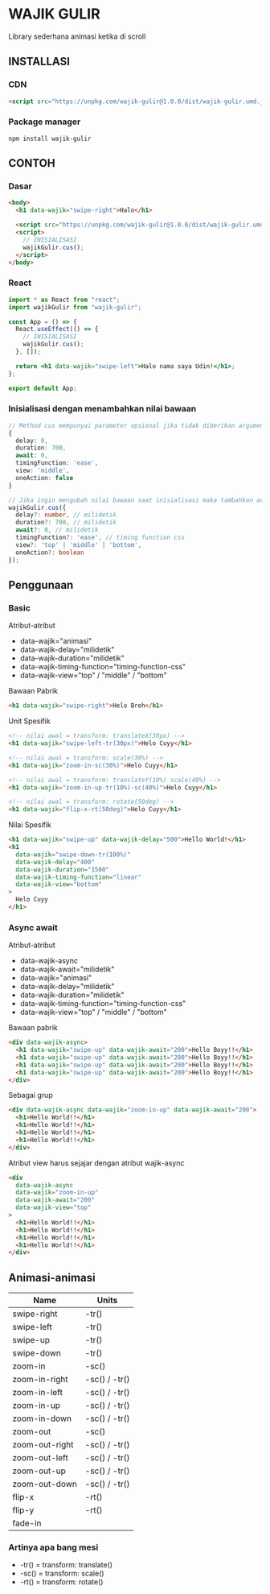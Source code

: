 # WAJIK GULIR

Library sederhana animasi ketika di scroll

## INSTALLASI

### CDN

```html
<script src="https://unpkg.com/wajik-gulir@1.0.0/dist/wajik-gulir.umd.js"></script>
```

### Package manager

```
npm install wajik-gulir
```

## CONTOH

### Dasar

```html
<body>
  <h1 data-wajik="swipe-right">Halo</h1>

  <script src="https://unpkg.com/wajik-gulir@1.0.0/dist/wajik-gulir.umd.js"></script>
  <script>
    // INISIALISASI
    wajikGulir.cus();
  </script>
</body>
```

### React

```jsx
import * as React from "react";
import wajikGulir from "wajik-gulir";

const App = () => {
  React.useEffect(() => {
    // INISIALISASI
    wajikGulir.cus();
  }, []);

  return <h1 data-wajik="swipe-left">Halo nama saya Udin!</h1>;
};

export default App;
```

### Inisialisasi dengan menambahkan nilai bawaan

```ts
// Method cus mempunyai parameter opsional jika tidak diberikan argument maka nilai bawaan menjadi
{
  delay: 0,
  duration: 700,
  await: 0,
  timingFunction: 'ease',
  view: 'middle',
  oneAction: false
}

// Jika ingin mengubah nilai bawaan saat inisialisasi maka tambahkan argument berupa object seperti ini
wajikGulir.cus({
  delay?: number, // milidetik
  duration?: 700, // milidetik
  await?: 0, // milidetik
  timingFunction?: 'ease', // timing function css
  view?: 'top' | 'middle' | 'bottom',
  oneAction?: boolean
});
```

## Penggunaan

### Basic

Atribut-atribut

- data-wajik="animasi"
- data-wajik-delay="milidetik"
- data-wajik-duration="milidetik"
- data-wajik-timing-function="timing-function-css"
- data-wajik-view="top" / "middle" / "bottom"

Bawaan Pabrik

```html
<h1 data-wajik="swipe-right">Helo Breh</h1>
```

Unit Spesifik

```html
<!-- nilai awal = transform: translateX(30px) -->
<h1 data-wajik="swipe-left-tr(30px)">Helo Cuyy</h1>

<!-- nilai awal = transform: scale(30%) -->
<h1 data-wajik="zoom-in-sc(30%)">Helo Cuyy</h1>

<!-- nilai awal = transform: translateY(10%) scale(40%) -->
<h1 data-wajik="zoom-in-up-tr(10%)-sc(40%)">Helo Cuyy</h1>

<!-- nilai awal = transform: rotate(50deg) -->
<h1 data-wajik="flip-x-rt(50deg)">Helo Cuyy</h1>
```

Nilai Spesifik

```html
<h1 data-wajik="swipe-up" data-wajik-delay="500">Hello World!</h1>
<h1
  data-wajik="swipe-down-tr(100%)"
  data-wajik-delay="400"
  data-wajik-duration="1500"
  data-wajik-timing-function="linear"
  data-wajik-view="bottom"
>
  Helo Cuyy
</h1>
```

### Async await

Atribut-atribut

- data-wajik-async
- data-wajik-await="milidetik"
- data-wajik="animasi"
- data-wajik-delay="milidetik"
- data-wajik-duration="milidetik"
- data-wajik-timing-function="timing-function-css"
- data-wajik-view="top" / "middle" / "bottom"

Bawaan pabrik

```html
<div data-wajik-async>
  <h1 data-wajik="swipe-up" data-wajik-await="200">Hello Boyy!!</h1>
  <h1 data-wajik="swipe-up" data-wajik-await="200">Hello Boyy!!</h1>
  <h1 data-wajik="swipe-up" data-wajik-await="200">Hello Boyy!!</h1>
  <h1 data-wajik="swipe-up" data-wajik-await="200">Hello Boyy!!</h1>
</div>
```

Sebagai grup

```html
<div data-wajik-async data-wajik="zoom-in-up" data-wajik-await="200">
  <h1>Hello World!!</h1>
  <h1>Hello World!!</h1>
  <h1>Hello World!!</h1>
  <h1>Hello World!!</h1>
</div>
```

Atribut view harus sejajar dengan atribut wajik-async

```html
<div
  data-wajik-async
  data-wajik="zoom-in-up"
  data-wajik-await="200"
  data-wajik-view="top"
>
  <h1>Hello World!!</h1>
  <h1>Hello World!!</h1>
  <h1>Hello World!!</h1>
  <h1>Hello World!!</h1>
</div>
```

## Animasi-animasi

| Name           | Units         |
| -------------- | ------------- |
| swipe-right    | -tr()         |
| swipe-left     | -tr()         |
| swipe-up       | -tr()         |
| swipe-down     | -tr()         |
| zoom-in        | -sc()         |
| zoom-in-right  | -sc() / -tr() |
| zoom-in-left   | -sc() / -tr() |
| zoom-in-up     | -sc() / -tr() |
| zoom-in-down   | -sc() / -tr() |
| zoom-out       | -sc()         |
| zoom-out-right | -sc() / -tr() |
| zoom-out-left  | -sc() / -tr() |
| zoom-out-up    | -sc() / -tr() |
| zoom-out-down  | -sc() / -tr() |
| flip-x         | -rt()         |
| flip-y         | -rt()         |
| fade-in        |               |

### Artinya apa bang mesi

- -tr() = transform: translate()
- -sc() = transform: scale()
- -rt() = transform: rotate()
